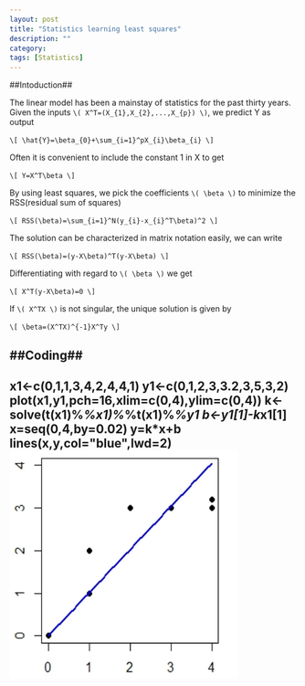 ```yaml
---
layout: post
title: "Statistics learning least squares"
description: ""
category: 
tags: [Statistics]
---
```

##Intoduction##

The linear model has been a mainstay of statistics for the past thirty years. Given the inputs `\( X^T=(X_{1},X_{2},...,X_{p}) \)`, we predict Y as output


`\[ \hat{Y}=\beta_{0}+\sum_{i=1}^pX_{i}\beta_{i} \]`


Often it is convenient to include the constant 1 in X to get


`\[ Y=X^T\beta \]`



By using least squares, we pick the coefficients `\( \beta \)` to minimize the RSS(residual sum of squares)


`\[ RSS(\beta)=\sum_{i=1}^N(y_{i}-x_{i}^T\beta)^2 \]`


The solution can be characterized in matrix notation easily, we can write


`\[ RSS(\beta)=(y-X\beta)^T(y-X\beta) \]`


Differentiating with regard to `\( \beta \)` we get


`\[ X^T(y-X\beta)=0 \]`


If `\( X^TX \)` is not singular, the unique solution is given by


`\[ \beta=(X^TX)^{-1}X^Ty \]`


##Coding##
---
x1<-c(0,1,1,3,4,2,4,4,1)
y1<-c(0,1,2,3,3.2,3,5,3,2)
plot(x1,y1,pch=16,xlim=c(0,4),ylim=c(0,4))
k<-solve(t(x1)%*%x1)%*%t(x1)%*%y1
b<-y1[1]-k*x1[1]
x=seq(0,4,by=0.02)
y=k*x+b
lines(x,y,col="blue",lwd=2)
<img src="/assets/2014121.jpg" width="400" height="400"> 
---